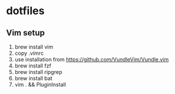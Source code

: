 # dotfiles
## Vim setup
1. brew install vim
2. copy .vimrc
3. use installation from https://github.com/VundleVim/Vundle.vim
4. brew install fzf
5. brew install ripgrep
6. brew install bat
7. vim . && PluginInstall
